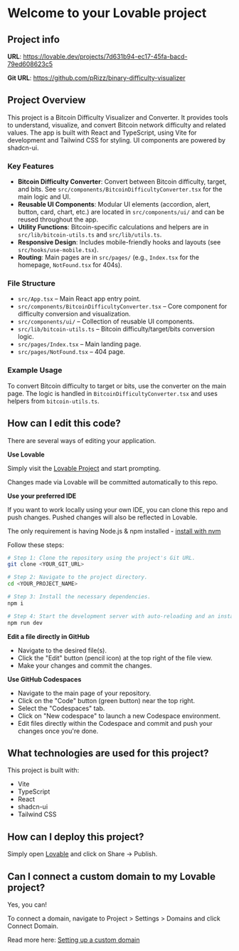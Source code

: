 # Welcome to your Lovable project

## Project info

**URL**: https://lovable.dev/projects/7d631b94-ec17-45fa-bacd-79ed608623c5

**Git URL**: https://github.com/pRizz/binary-difficulty-visualizer

## Project Overview

This project is a Bitcoin Difficulty Visualizer and Converter. It provides tools to understand, visualize, and convert Bitcoin network difficulty and related values. The app is built with React and TypeScript, using Vite for development and Tailwind CSS for styling. UI components are powered by shadcn-ui.

### Key Features

- **Bitcoin Difficulty Converter**: Convert between Bitcoin difficulty, target, and bits. See `src/components/BitcoinDifficultyConverter.tsx` for the main logic and UI.
- **Reusable UI Components**: Modular UI elements (accordion, alert, button, card, chart, etc.) are located in `src/components/ui/` and can be reused throughout the app.
- **Utility Functions**: Bitcoin-specific calculations and helpers are in `src/lib/bitcoin-utils.ts` and `src/lib/utils.ts`.
- **Responsive Design**: Includes mobile-friendly hooks and layouts (see `src/hooks/use-mobile.tsx`).
- **Routing**: Main pages are in `src/pages/` (e.g., `Index.tsx` for the homepage, `NotFound.tsx` for 404s).

### File Structure

- `src/App.tsx` – Main React app entry point.
- `src/components/BitcoinDifficultyConverter.tsx` – Core component for difficulty conversion and visualization.
- `src/components/ui/` – Collection of reusable UI components.
- `src/lib/bitcoin-utils.ts` – Bitcoin difficulty/target/bits conversion logic.
- `src/pages/Index.tsx` – Main landing page.
- `src/pages/NotFound.tsx` – 404 page.

### Example Usage

To convert Bitcoin difficulty to target or bits, use the converter on the main page. The logic is handled in `BitcoinDifficultyConverter.tsx` and uses helpers from `bitcoin-utils.ts`.

## How can I edit this code?

There are several ways of editing your application.

**Use Lovable**

Simply visit the [Lovable Project](https://lovable.dev/projects/7d631b94-ec17-45fa-bacd-79ed608623c5) and start prompting.

Changes made via Lovable will be committed automatically to this repo.

**Use your preferred IDE**

If you want to work locally using your own IDE, you can clone this repo and push changes. Pushed changes will also be reflected in Lovable.

The only requirement is having Node.js & npm installed - [install with nvm](https://github.com/nvm-sh/nvm#installing-and-updating)

Follow these steps:

```sh
# Step 1: Clone the repository using the project's Git URL.
git clone <YOUR_GIT_URL>

# Step 2: Navigate to the project directory.
cd <YOUR_PROJECT_NAME>

# Step 3: Install the necessary dependencies.
npm i

# Step 4: Start the development server with auto-reloading and an instant preview.
npm run dev
```

**Edit a file directly in GitHub**

- Navigate to the desired file(s).
- Click the "Edit" button (pencil icon) at the top right of the file view.
- Make your changes and commit the changes.

**Use GitHub Codespaces**

- Navigate to the main page of your repository.
- Click on the "Code" button (green button) near the top right.
- Select the "Codespaces" tab.
- Click on "New codespace" to launch a new Codespace environment.
- Edit files directly within the Codespace and commit and push your changes once you're done.

## What technologies are used for this project?

This project is built with:

- Vite
- TypeScript
- React
- shadcn-ui
- Tailwind CSS

## How can I deploy this project?

Simply open [Lovable](https://lovable.dev/projects/7d631b94-ec17-45fa-bacd-79ed608623c5) and click on Share -> Publish.

## Can I connect a custom domain to my Lovable project?

Yes, you can!

To connect a domain, navigate to Project > Settings > Domains and click Connect Domain.

Read more here: [Setting up a custom domain](https://docs.lovable.dev/tips-tricks/custom-domain#step-by-step-guide)
